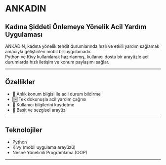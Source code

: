 # ANKADIN
## Kadına Şiddeti Önlemeye Yönelik Acil Yardım Uygulaması

ANKADIN, kadına yönelik tehdit durumlarında hızlı ve etkili yardım sağlamak amacıyla geliştirilen mobil bir uygulamadır.  
Python ve Kivy kullanılarak hazırlanmış, kullanıcı dostu bir arayüzle acil durumlarda hızlı iletişim ve konum paylaşımı sağlar.

---


## Özellikler

- 📍 Anlık konum bilgisi ile acil durum bildirme  
- 🆘 Tek dokunuşla acil yardım çağrısı  
- 📄 Kullanıcı bilgilerini kaydetme  
- 🎨 Basit ve sezgisel arayüz  

---

## Teknolojiler

- Python  
- Kivy (mobil uygulama arayüzü)  
- Nesne Yönelimli Programlama (OOP)  

---


